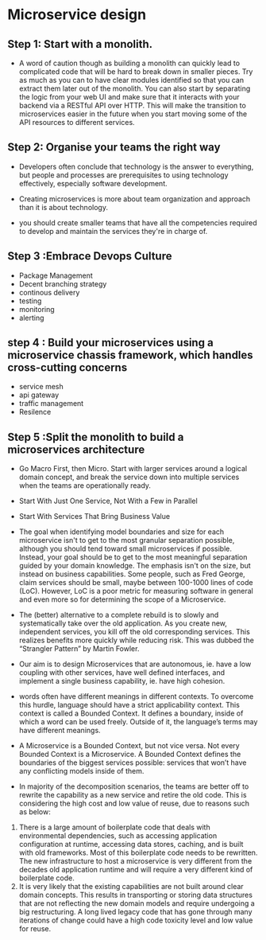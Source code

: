 # Microservice design

## Step 1: Start with a monolith. <br>

* A word of caution though as building a monolith can quickly lead to complicated code that will be hard to break down in smaller pieces. Try as much as you can to have clear modules identified so that you can extract them later out of the monolith. You can also start by separating the logic from your web UI and make sure that it interacts with your backend via a RESTful API over HTTP. This will make the transition to microservices easier in the future when you start moving some of the API resources to different services.

## Step 2: Organise your teams the right way

* Developers often conclude that technology is the answer to everything, but people and processes are prerequisites to using technology effectively, especially software development.

* Creating microservices is more about team organization and approach than it is about technology.

* you should create smaller teams that have all the competencies required to develop and maintain the services they're in charge of. 

## Step 3 :Embrace Devops Culture 

* Package Management
* Decent branching strategy
* continous delivery
* testing
* monitoring
* alerting

## step 4 : Build your microservices using a microservice chassis framework, which handles cross-cutting concerns

* service mesh
* api gateway
* traffic management
* Resilence


## Step 5 :Split the monolith to build a microservices architecture

* Go Macro First, then Micro. Start with larger services around a logical domain concept, and break the service down into multiple services when the teams are operationally ready.

* Start With Just One Service, Not With a Few in Parallel

* Start With Services That Bring Business Value

* The goal when identifying model boundaries and size for each microservice isn't to get to the most granular separation possible, although you should tend toward small microservices if possible. Instead, your goal should be to get to the most meaningful separation guided by your domain knowledge. The emphasis isn't on the size, but instead on business capabilities. 
Some people, such as Fred George, claim services should be small, maybe between 100-1000 lines of code (LoC). However, LoC is a poor metric for measuring software in general and even more so for determining the scope of a Microservice. 

* The (better) alternative to a complete rebuild is to slowly and systematically take over the old application. As you create new, independent services, you 
kill off the old corresponding services. This realizes benefits more quickly while reducing risk. This was dubbed the “Strangler Pattern” by Martin Fowler. 

* Our aim is to design Microservices that are autonomous, ie. have a low coupling with other services, have well defined interfaces, and implement a single business capability, ie. have high cohesion.

* words often have different meanings in different contexts. To overcome this hurdle, language should have a strict applicability context. This context is called a Bounded Context. It defines a boundary, inside of which a word can be used freely. Outside of it, the language’s terms may have different meanings.

* A Microservice is a Bounded Context, but not vice versa. Not every Bounded Context is a Microservice. A Bounded Context defines the boundaries of the biggest services possible: services that won’t have any conflicting models inside of them.

* In majority of the decomposition scenarios, the teams are better off to rewrite the capability as a new service and retire the old code. This is considering the high cost and low value of reuse, due to reasons such as below:
1. There is a large amount of boilerplate code that deals with environmental dependencies, such as accessing application configuration at runtime, accessing data stores, caching, and is built with old frameworks. Most of this boilerplate code needs to be rewritten. The new infrastructure to host a microservice is very different from the decades old application runtime and will require a very different kind of boilerplate code.
2. It is very likely that the existing capabilities are not built around clear domain concepts. This results in transporting or storing data structures that are not reflecting the new domain models and require undergoing a big restructuring.
A long lived legacy code that has gone through many iterations of change could have a high code toxicity level and low value for reuse.




